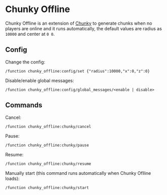 # Chunky Offline

Chunky Offline is an extension of [Chunky](https://github.com/pop4959/Chunky) to generate chunks when no players are online and it runs automatically, the default values are radius as `10000` and center at `0 0`.

## Config

Change the config:

```mcfunction
/function chunky_offline:config/set {"radius":10000,"x":0,"z":0}
```

Disable/enable global messages:

```mcfunction
/function chunky_offline:config/global_messages/<enable | disable>
```

## Commands

Cancel:

```mcfunction
/function chunky_offline:chunky/cancel
```

Pause:

```mcfunction
/function chunky_offline:chunky/pause
```

Resume:

```mcfunction
/function chunky_offline:chunky/resume
```

Manually start (this command runs automatically when Chunky Oflline loads):

```mcfunction
/function chunky_offline:chunky/start
```
